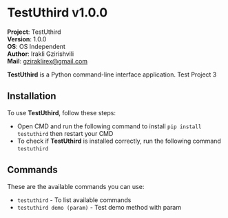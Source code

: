 # TestUthird v1.0.0

**Project**: TestUthird
<br>**Version**: 1.0.0
<br>**OS**: OS Independent
<br>**Author**: Irakli Gzirishvili
<br>**Mail**: gziraklirex@gmail.com

**TestUthird** is a Python command-line interface application. Test Project 3

## Installation

To use **TestUthird**, follow these steps:

- Open CMD and run the following command to install `pip install testuthird` then restart your CMD
- To check if **TestUthird** is installed correctly, run the following command `testuthird`

## Commands

These are the available commands you can use:

- `testuthird` - To list available commands
- `testuthird demo (param)` - Test demo method with param
